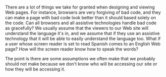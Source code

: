There are a lot of things we take for granted when designing and viewing
Web pages. For instance, browsers are very forgiving of bad code, and
they can make a page with bad code look better than it should based
solely on the code. Can all browsers and all assistive technologies
handle bad code as gracefully? We usually assume that the viewers to our
Web site will understand the language it's in, and we assume that if
they use an assistive technology that it will be able to easily
understand the language too. What if a user whose screen reader is set
to read Spanish comes to an English Web page? How will the screen reader
know how to speak the words?

The point is there are some assumptions we often make that we probably
should not make because we don't know who will be accessing our site or
how they will be accessing it.
